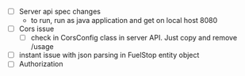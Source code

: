 
- [ ] Server api spec changes
	- to run, run as java application and get on local host 8080
- [ ] Cors issue
	- [ ] check in CorsConfig class in server API. Just copy and remove /usage
- [ ] instant issue with json parsing in FuelStop entity object 
- [ ] Authorization 